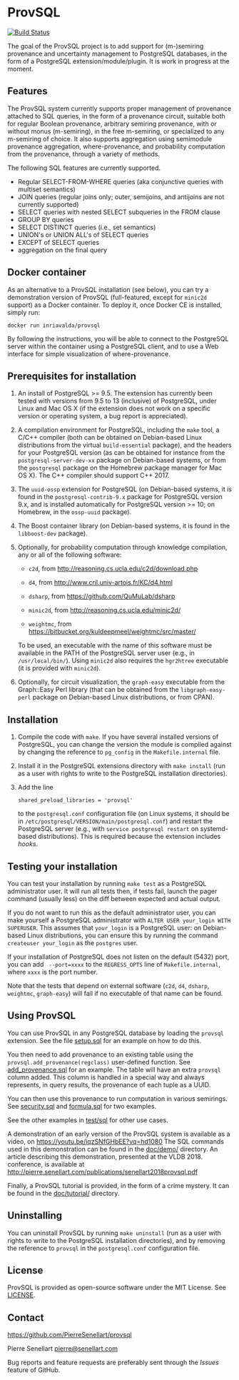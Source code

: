 # ProvSQL

[![Build Status](https://travis-ci.org/PierreSenellart/provsql.svg?branch=master)](https://travis-ci.org/PierreSenellart/provsql)

The goal of the ProvSQL project is to add support for (m-)semiring provenance
and uncertainty management to PostgreSQL databases, in the form of a
PostgreSQL extension/module/plugin. It is work in progress at the moment.

## Features

The ProvSQL system currently supports proper management of provenance
attached to SQL queries, in the form of a provenance circuit, suitable
both for regular Boolean provenance, arbitrary semiring provenance, with
or without monus (m-semiring), in the free m-semiring, or specialized to
any m-semiring of choice. It also supports aggregation using semimodule
provenance aggregation, where-provenance, and probability computation from
the provenance, through a variety of methods.

The following SQL features are currently supported.
* Regular SELECT-FROM-WHERE queries (aka conjunctive queries with
  multiset semantics)
* JOIN queries (regular joins only; outer, semijoins, and antijoins
  are not currently supported)
* SELECT queries with nested SELECT subqueries in the FROM clause
* GROUP BY queries
* SELECT DISTINCT queries (i.e., set semantics)
* UNION's or UNION ALL's of SELECT queries
* EXCEPT of SELECT queries
* aggregation on the final query

## Docker container

As an alternative to a ProvSQL installation (see below), you can try
a demonstration version of ProvSQL (full-featured, except for `minic2d`
support) as a Docker container. To deploy it, once Docker CE is
installed, simply run:
```
docker run inriavalda/provsql
```
By following the instructions, you will be able to connect to the
PostgreSQL server within the container using a PostgreSQL client,
and to use a Web interface for simple visualization of where-provenance.

## Prerequisites for installation

1. An install of PostgreSQL >= 9.5. The extension has currently been
   tested with versions from 9.5 to 13 (inclusive) of PostgreSQL, under
   Linux and Mac OS X (if the extension does not work on a specific version
   or operating system, a bug report is appreciated).

2. A compilation environment for PostgreSQL, including the `make` tool, a
   C/C++ compiler (both can be obtained on Debian-based Linux distributions
   from the virtual `build-essential` package), and the headers for your
   PostgreSQL version (as can be obtained for instance from the
   `postgresql-server-dev-xx` package on Debian-based systems, or from
   the `postgresql` package on the Homebrew package manager for Mac OS X). The C++ compiler should support C++ 2017.

3. The `uuid-ossp` extension for PostgreSQL (on Debian-based
   systems, it is found in the `postgresql-contrib-9.x` package for
   PostgreSQL version 9.x, and is installed automatically for PostgreSQL
   version >= 10; on Homebrew, in the `ossp-uuid` package).

4. The Boost container library (on Debian-based systems, it is found in
   the `libboost-dev` package).

5. Optionally, for probability computation through knowledge compilation,
   any or all of the following software:

   * `c2d`, from http://reasoning.cs.ucla.edu/c2d/download.php

   * `d4`, from http://www.cril.univ-artois.fr/KC/d4.html

   * `dsharp`, from https://github.com/QuMuLab/dsharp

   * `minic2d`, from http://reasoning.cs.ucla.edu/minic2d/

   * `weightmc`, from https://bitbucket.org/kuldeepmeel/weightmc/src/master/

   To be used, an executable with the name of this software must be
   available in the PATH of the PostgreSQL server user (e.g., in
   `/usr/local/bin/`).
   Using `minic2d` also requires the
   `hgr2htree` executable (it is provided with `minic2d`).

6. Optionally, for circuit visualization, the `graph-easy` executable
   from the Graph::Easy Perl library (that can be obtained from the
   `libgraph-easy-perl` package on Debian-based Linux distributions, or
   from CPAN).

## Installation

1. Compile the code with `make`. If you have several installed versions
   of PostgreSQL, you can change the version the module is compiled
   against by changing the reference to `pg_config` in the
   `Makefile.internal` file.

2. Install it in the PostgreSQL extensions directory with `make install`
   (run as a user with rights to write to the PostgreSQL installation
   directories).

3. Add the line 
   ```
   shared_preload_libraries = 'provsql'
   ```
   to the `postgresql.conf` configuration file (on Linux systems, it should
   be in `/etc/postgresql/VERSION/main/postgresql.conf`) and restart the 
   PostgreSQL server (e.g., with `service postgresql restart` on
   systemd-based distributions). This is required because the extension
   includes *hooks*.

## Testing your installation

You can test your installation by running `make test` as a PostgreSQL
administrator user. It will run all tests then, if tests fail, launch the
pager command (usually less) on the diff between expected and actual
output.

If you do not want to run this as the default administrator user, you can
make yourself a PostgreSQL administrator with `ALTER USER your_login
WITH SUPERUSER`. This assumes that `your_login` is a PostgreSQL user:
on Debian-based Linux distributions, you can ensure this by running the
command `createuser your_login` as the `postgres` user. 

If your installation of PostgreSQL does not listen on the default (5432)
port, you can add ` --port=xxxx` to the `REGRESS_OPTS` line of
`Makefile.internal`, where `xxxx` is the port number.

Note that the tests that depend on external software (`c2d`, `d4`,
`dsharp`, `weightmc`, `graph-easy`) will fail if no executable of that
name can be found.

## Using ProvSQL

You can use ProvSQL in any PostgreSQL database by loading the
`provsql` extension. See the file [setup.sql](test/sql/setup.sql)
for an example on how to do this.

You then need to add provenance to an existing table using the
`provsql.add_provenance(regclass)` user-defined function.
See [add_provenance.sql](test/sql/add_provenance.sql) for an example.
The table will have an extra `provsql` column added. This column
is handled in a special way and always represents, in query results, the
provenance of each tuple as a UUID.

You can then use this provenance to run computation in various semirings.
See [security.sql](test/sql/security.sql) and
[formula.sql](test/sql/formula.sql) for two examples.

See the other examples in [test/sql](test/sql) for other use cases.

A demonstration of an early version of the ProvSQL system is available as a video, on
https://youtu.be/iqzSNfGHbEE?vq=hd1080
The SQL commands used in this demonstration can be found in the [doc/demo/](doc/demo/)
directory. An article describing this demonstration, presented at the VLDB 2018.
conference, is available at
http://pierre.senellart.com/publications/senellart2018provsql.pdf

Finally, a ProvSQL tutorial is provided, in the form of a crime mystery.
It can be found in the [doc/tutorial/](doc/tutorial/) directory.

## Uninstalling

You can uninstall ProvSQL by running `make uninstall` (run as a user with
rights to write to the PostgreSQL installation directories), and by removing the
reference to `provsql` in the `postgresql.conf` configuration file.

## License

ProvSQL is provided as open-source software under the MIT License. See [LICENSE](LICENSE).

## Contact

https://github.com/PierreSenellart/provsql

Pierre Senellart <pierre@senellart.com>

Bug reports and feature requests are
preferably sent through the *Issues* feature of GitHub.
